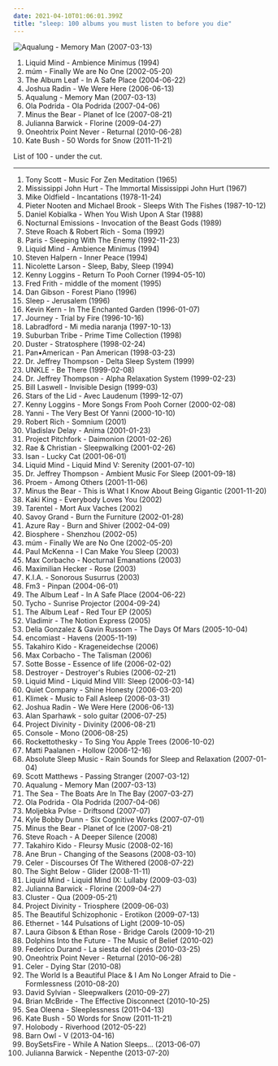 ```yaml
---
date: 2021-04-10T01:06:01.399Z
title: "sleep: 100 albums you must listen to before you die"
---
```

![Aqualung - Memory Man (2007-03-13)](http://coverartarchive.org/release/389cd05b-7bed-4d1f-ac93-273b23936847/7592328592-500.jpg "Aqualung - Memory Man (2007-03-13)")
<ol class="albums">
<li data-cover="https://img.discogs.com/1KzRcKEpSaSINwmZ8SortQPtCL8=/fit-in/600x600/filters:strip_icc():format(jpeg):mode_rgb():quality(90)/discogs-images/R-310805-1455278197-8020.jpeg.jpg" data-tags="ambient, new age, sleep, dream, night time, theta inducing, anesthesia" role="button">Liquid Mind - Ambience Minimus (1994)</li>
<li data-cover="https://img.discogs.com/anRhTSipnCKDpNk-BLBrTKQ9KBc=/fit-in/591x600/filters:strip_icc():format(jpeg):mode_rgb():quality(90)/discogs-images/R-6382069-1417870435-4250.jpeg.jpg" data-tags="electronic" role="button">múm - Finally We are No One (2002-05-20)</li>
<li data-cover="http://coverartarchive.org/release/cc681229-1e2a-306d-b01c-c6f058f229bf/27655285092-500.jpg" data-tags="post-rock, instrumental" role="button">The Album Leaf - In A Safe Place (2004-06-22)</li>
<li data-cover="https://img.discogs.com/XvPfiUyNYnGMcQ3sgYiddCGTqLc=/fit-in/453x450/filters:strip_icc():format(jpeg):mode_rgb():quality(90)/discogs-images/R-2735564-1299014714.jpeg.jpg" data-tags="acoustic, folk, joshua radin" role="button">Joshua Radin - We Were Here (2006-06-13)</li>
<li data-cover="http://coverartarchive.org/release/389cd05b-7bed-4d1f-ac93-273b23936847/7592328592-500.jpg" data-tags="memory man" role="button">Aqualung - Memory Man (2007-03-13)</li>
<li data-cover="http://coverartarchive.org/release/b4612feb-3bdd-4d11-a34f-6bf400cb1f4a/15330503183-500.jpg" data-tags="indie, folk, singer-songwriter" role="button">Ola Podrida - Ola Podrida (2007-04-06)</li>
<li data-cover="http://coverartarchive.org/release/e3c0a8ce-6f8f-4aa2-9db0-f0a9a44504d8/2103706278-500.jpg" data-tags="indie rock, indie, mellow" role="button">Minus the Bear - Planet of Ice (2007-08-21)</li>
<li data-cover="https://img.discogs.com/vxsJJub8q2Y0rdRMPw-ZKPoAN4Q=/fit-in/600x600/filters:strip_icc():format(jpeg):mode_rgb():quality(90)/discogs-images/R-1760543-1241604763.jpeg.jpg" data-tags="female vocalists, dream pop, sleep, ethereal" role="button">Julianna Barwick - Florine (2009-04-27)</li>
<li data-cover="http://coverartarchive.org/release/a96ee369-9d38-4b13-a8c4-dab190519fc0/4753528871-500.jpg" data-tags="editions mego" role="button">Oneohtrix Point Never - Returnal (2010-06-28)</li>
<li data-cover="http://coverartarchive.org/release/4518b2c0-0091-4780-b31e-6dfc7e1d9cd5/21132684376-500.jpg" data-tags="alternative, art pop, winter" role="button">Kate Bush - 50 Words for Snow (2011-11-21)</li>
</ol>
List of 100 - under the cut.
<!-- more -->

_________________

<ol class="albums">
<li data-cover="http://coverartarchive.org/release/7f930a79-17fb-48f5-9f21-bf153d3b1ab1/19294179675-500.jpg" data-tags="meditation" role="button">
Tony Scott - Music For Zen Meditation (1965)
</li>
<li data-cover="http://coverartarchive.org/release/3581329c-798f-4198-8ee5-58853a1d21cf/6106465578-500.jpg" data-tags="blues" role="button">
Mississippi John Hurt - The Immortal Mississippi John Hurt (1967)
</li>
<li data-cover="http://coverartarchive.org/release/deb43c81-3021-4795-a2d8-20cbe3a6ce11/4317227862-500.jpg" data-tags="instrumental, progressive rock" role="button">
Mike Oldfield - Incantations (1978-11-24)
</li>
<li data-cover="https://via.placeholder.com/450" data-tags="ambient" role="button">
Pieter Nooten and Michael Brook - Sleeps With The Fishes (1987-10-12)
</li>
<li data-cover="https://img.discogs.com/EJkJ8YJtsA2iX8wZEBLetw_jJGk=/fit-in/550x548/filters:strip_icc():format(jpeg):mode_rgb():quality(90)/discogs-images/R-8668912-1488009370-6640.jpeg.jpg" data-tags="sleep, healing, relaxation" role="button">
Daniel Kobialka - When You Wish Upon A Star (1988)
</li>
<li data-cover="https://img.discogs.com/Mwr0dbPsvQSE6ib_nZ3-2Rgfzfc=/fit-in/600x592/filters:strip_icc():format(jpeg):mode_rgb():quality(90)/discogs-images/R-11722360-1521281939-2618.jpeg.jpg" data-tags="minimal, drone, sleep, meditative" role="button">
Nocturnal Emissions - Invocation of the Beast Gods (1989)
</li>
<li data-cover="http://coverartarchive.org/release/0e61c401-242e-4033-8651-a6acd1c76e13/18348318993-500.jpg" data-tags="ambient" role="button">
Steve Roach & Robert Rich - Soma (1992)
</li>
<li data-cover="https://img.discogs.com/0Fk90UlmiNT_4g5-rMK8pKbJPZI=/fit-in/591x599/filters:strip_icc():format(jpeg):mode_rgb():quality(90)/discogs-images/R-594704-1260026059.jpeg.jpg" data-tags="hip-hop, political rap" role="button">
Paris - Sleeping With The Enemy (1992-11-23)
</li>
<li data-cover="https://img.discogs.com/1KzRcKEpSaSINwmZ8SortQPtCL8=/fit-in/600x600/filters:strip_icc():format(jpeg):mode_rgb():quality(90)/discogs-images/R-310805-1455278197-8020.jpeg.jpg" data-tags="ambient, new age, sleep, dream, night time, theta inducing, anesthesia" role="button">
Liquid Mind - Ambience Minimus (1994)
</li>
<li data-cover="https://img.discogs.com/nf4nPDipfLlHXdV7dSpxNGXwmQY=/fit-in/600x942/filters:strip_icc():format(jpeg):mode_rgb():quality(90)/discogs-images/R-7756064-1448126874-4546.jpeg.jpg" data-tags="peace, mellow, sleep, meditation, relaxation" role="button">
Steven Halpern - Inner Peace (1994)
</li>
<li data-cover="https://img.discogs.com/2BNU66ORJspT72BUKImpQJmmfos=/fit-in/600x592/filters:strip_icc():format(jpeg):mode_rgb():quality(90)/discogs-images/R-14120384-1568219540-5846.jpeg.jpg" data-tags="baby" role="button">
Nicolette Larson - Sleep, Baby, Sleep (1994)
</li>
<li data-cover="http://coverartarchive.org/release/0cdfbd91-2afc-4063-bf8f-7a5c3a685a6f/13965264588-500.jpg" data-tags="kenny loggins, pooh corner" role="button">
Kenny Loggins - Return To Pooh Corner (1994-05-10)
</li>
<li data-cover="http://coverartarchive.org/release/b0fb8fbb-1cd0-4234-9ad2-6d5625f773f1/11696568988-500.jpg" data-tags="jazz, instrumental, experimental, ethnic, avant-garde, sleep, emd, field recordings, freak out, e-guitar, gammarec, my best discoveries, steveadams fm, steveadamsfm, freepurp1e" role="button">
Fred Frith - middle of the moment (1995)
</li>
<li data-cover="http://coverartarchive.org/release/26a0b23d-785a-477d-96fd-1320ee1c006d/24559237348-500.jpg" data-tags="easy listening" role="button">
Dan Gibson - Forest Piano (1996)
</li>
<li data-cover="https://img.discogs.com/IOjUsho3OeK_eMfS85B8k5ELyd0=/fit-in/400x396/filters:strip_icc():format(jpeg):mode_rgb():quality(90)/discogs-images/R-2076111-1301777657.jpeg.jpg" data-tags="doom metal, stoner rock, sludge" role="button">
Sleep - Jerusalem (1996)
</li>
<li data-cover="http://coverartarchive.org/release/4a875d70-e6de-48ee-8d76-ca21cb4a8247/3320825593-500.jpg" data-tags="piano" role="button">
Kevin Kern - In The Enchanted Garden (1996-01-07)
</li>
<li data-cover="https://img.discogs.com/u-fF9IP3EobTnFeEDAUA_v5KgKI=/fit-in/600x600/filters:strip_icc():format(jpeg):mode_rgb():quality(90)/discogs-images/R-1482113-1351654427-4165.jpeg.jpg" data-tags="rock, when you love a woman, trial by fire, message of love, castles burning" role="button">
Journey - Trial by Fire (1996-10-16)
</li>
<li data-cover="https://img.discogs.com/XNjdkPXc8aXZhKonkSZcVmpj1sg=/fit-in/600x599/filters:strip_icc():format(jpeg):mode_rgb():quality(90)/discogs-images/R-18225-1244836978.jpeg.jpg" data-tags="ambient, post-rock" role="button">
Labradford - Mi media naranja (1997-10-13)
</li>
<li data-cover="https://via.placeholder.com/450" data-tags="summer, sleep, get this" role="button">
Suburban Tribe - Prime Time Collection (1998)
</li>
<li data-cover="http://coverartarchive.org/release/79acc86e-b12b-4a4a-ad7d-7c9f928438a3/20197835084-500.jpg" data-tags="slowcore" role="button">
Duster - Stratosphere (1998-02-24)
</li>
<li data-cover="http://coverartarchive.org/release/aacf8914-a4a8-46fd-b519-765eb82b594f/13460413858-500.jpg" data-tags="electronic" role="button">
Pan•American - Pan American (1998-03-23)
</li>
<li data-cover="https://img.discogs.com/aSIkxx7pqQzRh64K3wJH-uk6cR8=/fit-in/600x530/filters:strip_icc():format(jpeg):mode_rgb():quality(90)/discogs-images/R-5903781-1498966286-4558.jpeg.jpg" data-tags="sleep" role="button">
Dr. Jeffrey Thompson - Delta Sleep System (1999)
</li>
<li data-cover="https://img.discogs.com/WXxaPdP-OQF3x0BUFDx3bB0J52U=/fit-in/600x584/filters:strip_icc():format(jpeg):mode_rgb():quality(90)/discogs-images/R-1244257-1203315093.jpeg.jpg" data-tags="electronic, trip-hop" role="button">
UNKLE - Be There (1999-02-08)
</li>
<li data-cover="https://img.discogs.com/Gb8K1nC58cEKl3MSQBE9uC7EIAc=/fit-in/600x514/filters:strip_icc():format(jpeg):mode_rgb():quality(90)/discogs-images/R-14656337-1579036502-3276.jpeg.jpg" data-tags="sleep, meditation album, nhac song nao" role="button">
Dr. Jeffrey Thompson - Alpha Relaxation System (1999-02-23)
</li>
<li data-cover="http://coverartarchive.org/release/05ce132f-995a-4043-b0be-2ab350d5e1e8/19216124006-500.jpg" data-tags="experimental, tzadik" role="button">
Bill Laswell - Invisible Design (1999-03)
</li>
<li data-cover="http://coverartarchive.org/release/534bf9a3-6e64-308f-8561-016fcc6a71c5/5409365013-500.jpg" data-tags="ambient, drone" role="button">
Stars of the Lid - Avec Laudenum (1999-12-07)
</li>
<li data-cover="http://coverartarchive.org/release/f3e3c103-99a4-4854-b116-c2dbae93be60/6482391202-500.jpg" data-tags="children" role="button">
Kenny Loggins - More Songs From Pooh Corner (2000-02-08)
</li>
<li data-cover="http://coverartarchive.org/release/40c533be-0b2e-4301-93e7-60b11bfb0b63/3983531506-500.jpg" data-tags="yanni" role="button">
Yanni - The Very Best Of Yanni (2000-10-10)
</li>
<li data-cover="https://img.discogs.com/9Oq8cPF2f-ZGup-cN9mBiCaa0tM=/fit-in/500x503/filters:strip_icc():format(jpeg):mode_rgb():quality(90)/discogs-images/R-243173-1449571065-5803.jpeg.jpg" data-tags="ambient" role="button">
Robert Rich - Somnium (2001)
</li>
<li data-cover="http://coverartarchive.org/release/bd48ced5-49ae-4bf9-9cab-f5e0d7bea395/17569790398-500.jpg" data-tags="electronic, glitch, basic channel, sleep, 00s, mille plateaux, over twenty minutes, why why why are you so good, emusic saved for later, 2000-luvun elektroniset klassikot" role="button">
Vladislav Delay - Anima (2001-01-23)
</li>
<li data-cover="http://coverartarchive.org/release/8c6b52ec-976a-326f-b831-f9a2885ab1a2/28740868188-500.jpg" data-tags="industrial, ebm" role="button">
Project Pitchfork - Daimonion (2001-02-26)
</li>
<li data-cover="http://coverartarchive.org/release/df66e6fa-94b1-37be-b577-a534ec6c1252/7047864885-500.jpg" data-tags="downtempo" role="button">
Rae & Christian - Sleepwalking (2001-02-26)
</li>
<li data-cover="http://coverartarchive.org/release/58e3f3e1-6d8a-464d-80d9-ebc57c68c385/8250793590-500.jpg" data-tags="idm" role="button">
Isan - Lucky Cat (2001-06-01)
</li>
<li data-cover="https://img.discogs.com/QR0QWkLrRdLIKxxszEFWMB983Tk=/fit-in/600x600/filters:strip_icc():format(jpeg):mode_rgb():quality(90)/discogs-images/R-1310737-1455270346-6755.jpeg.jpg" data-tags="new age" role="button">
Liquid Mind - Liquid Mind V: Serenity (2001-07-10)
</li>
<li data-cover="http://coverartarchive.org/release/7c32e900-6769-4711-abd4-8096dc80b55c/9225125317-500.jpg" data-tags="sleep" role="button">
Dr. Jeffrey Thompson - Ambient Music For Sleep (2001-09-18)
</li>
<li data-cover="http://coverartarchive.org/release/30f82e90-c456-49a5-9e74-022de0943251/22255847452-500.jpg" data-tags="electronic" role="button">
Proem - Among Others (2001-11-06)
</li>
<li data-cover="http://coverartarchive.org/release/35032af8-19e3-49df-89b6-9cc0bd16565f/16257879896-500.jpg" data-tags="indie rock" role="button">
Minus the Bear - This is What I Know About Being Gigantic (2001-11-20)
</li>
<li data-cover="https://img.discogs.com/ucpS3AYj31l4N9ImWG_PDw8vJgg=/fit-in/600x591/filters:strip_icc():format(jpeg):mode_rgb():quality(90)/discogs-images/R-956829-1465066401-8577.jpeg.jpg" data-tags="instrumental, acoustic" role="button">
Kaki King - Everybody Loves You (2002)
</li>
<li data-cover="http://coverartarchive.org/release/06609378-f3e6-41d6-85a9-f66cb54617e3/14333864198-500.jpg" data-tags="post-rock, sleep, maarts" role="button">
Tarentel - Mort Aux Vaches (2002)
</li>
<li data-cover="https://img.discogs.com/svWx3RnMumvknkSEcRrknhuVNyI=/fit-in/600x596/filters:strip_icc():format(jpeg):mode_rgb():quality(90)/discogs-images/R-572901-1578154125-9326.jpeg.jpg" data-tags="sleep, slowcore, cutis-anserina, zone ch1, sitrc: melancholic, slow alternative" role="button">
Savoy Grand - Burn the Furniture (2002-01-28)
</li>
<li data-cover="http://coverartarchive.org/release/65106183-2eb1-48e4-907f-3876f3183324/23777691533-500.jpg" data-tags="indie, female vocalists" role="button">
Azure Ray - Burn and Shiver (2002-04-09)
</li>
<li data-cover="https://img.discogs.com/VRRv4VeBZN-jSObom183eoliu-k=/fit-in/600x537/filters:strip_icc():format(jpeg):mode_rgb():quality(90)/discogs-images/R-74326-1472060870-6695.jpeg.jpg" data-tags="ambient" role="button">
Biosphere - Shenzhou (2002-05)
</li>
<li data-cover="https://img.discogs.com/anRhTSipnCKDpNk-BLBrTKQ9KBc=/fit-in/591x600/filters:strip_icc():format(jpeg):mode_rgb():quality(90)/discogs-images/R-6382069-1417870435-4250.jpeg.jpg" data-tags="electronic" role="button">
múm - Finally We are No One (2002-05-20)
</li>
<li data-cover="http://coverartarchive.org/release/76fdee4a-622a-4509-b9e3-633983e4d226/8817984416-500.jpg" data-tags="sleep" role="button">
Paul McKenna - I Can Make You Sleep (2003)
</li>
<li data-cover="https://img.discogs.com/68iVyMUGjqVVZ2bE5w6WrfSJP8E=/fit-in/600x586/filters:strip_icc():format(jpeg):mode_rgb():quality(90)/discogs-images/R-388015-1106728407.jpg.jpg" data-tags="ambient, electronic, atmospheric ambient" role="button">
Max Corbacho - Nocturnal Emanations (2003)
</li>
<li data-cover="http://coverartarchive.org/release/4f923947-12e9-4669-8254-8b7386646e8a/7749962464-500.jpg" data-tags="indie, indie pop, maximilian hecker" role="button">
Maximilian Hecker - Rose (2003)
</li>
<li data-cover="https://img.discogs.com/XqZuBQz555_9naPfH5OKW6WW1L0=/fit-in/600x503/filters:strip_icc():format(jpeg):mode_rgb():quality(90)/discogs-images/R-210688-1553865644-7808.jpeg.jpg" data-tags="kia" role="button">
K.I.A. - Sonorous Susurrus (2003)
</li>
<li data-cover="http://coverartarchive.org/release/236125f2-5999-443d-bf87-cb9c0213ee4a/24123138400-500.jpg" data-tags="sleep, mondiovision, buddha machine, leerraum" role="button">
Fm3 - Pinpan (2004-06-01)
</li>
<li data-cover="http://coverartarchive.org/release/cc681229-1e2a-306d-b01c-c6f058f229bf/27655285092-500.jpg" data-tags="post-rock, instrumental" role="button">
The Album Leaf - In A Safe Place (2004-06-22)
</li>
<li data-cover="http://coverartarchive.org/release/dde87d49-f100-40dc-bec3-8006175ab230/3404861634-500.jpg" data-tags="electronic" role="button">
Tycho - Sunrise Projector (2004-09-24)
</li>
<li data-cover="http://coverartarchive.org/release/112a3be9-37ef-42db-afc4-2480bb996b9e/7526410661-500.jpg" data-tags="sleep, listen to more, instrumental groove, olgarockselection, morning calm" role="button">
The Album Leaf - Red Tour EP (2005)
</li>
<li data-cover="https://img.discogs.com/wT4W1A5V1S5wsNWUwehL_gPPMN4=/fit-in/150x150/filters:strip_icc():format(jpeg):mode_rgb():quality(90)/discogs-images/R-1446568-1263761599.png.jpg" data-tags="post-rock, dutch" role="button">
Vladimir - The Notion Express (2005)
</li>
<li data-cover="https://img.discogs.com/F5CM0q6Fx69t2Yabo-9GN1wPCB8=/fit-in/600x600/filters:strip_icc():format(jpeg):mode_rgb():quality(90)/discogs-images/R-532550-1598912237-8474.jpeg.jpg" data-tags="sleep, dfa" role="button">
Delia Gonzalez & Gavin Russom - The Days Of Mars (2005-10-04)
</li>
<li data-cover="https://img.discogs.com/sqRuXmfwP645RYqqVKsDAjGoztw=/fit-in/600x892/filters:strip_icc():format(jpeg):mode_rgb():quality(90)/discogs-images/R-775849-1252271838.jpeg.jpg" data-tags="sleep" role="button">
encomiast - Havens (2005-11-19)
</li>
<li data-cover="https://img.discogs.com/g_p5WOc4vArIEMPOdTYYiyqk6dg=/fit-in/600x600/filters:strip_icc():format(jpeg):mode_rgb():quality(90)/discogs-images/R-7146463-1434751674-2777.jpeg.jpg" data-tags="electronic, ambient, sleep" role="button">
Takahiro Kido - Krageneidechse (2006)
</li>
<li data-cover="https://img.discogs.com/TJlCLykTKLRkFLUxWO3ssas8cZw=/fit-in/600x599/filters:strip_icc():format(jpeg):mode_rgb():quality(90)/discogs-images/R-765222-1199319964.jpeg.jpg" data-tags="ambient, new age, space ambient" role="button">
Max Corbacho - The Talisman (2006)
</li>
<li data-cover="https://img.discogs.com/w2iUINv9NZqcfPfiy0rIWCPDIM4=/fit-in/297x300/filters:strip_icc():format(jpeg):mode_rgb():quality(90)/discogs-images/R-11614040-1519442647-9319.jpeg.jpg" data-tags="cover album" role="button">
Sotte Bosse - Essence of life (2006-02-02)
</li>
<li data-cover="https://img.discogs.com/Jexlw6JwRHADhwFcEzyMHfGdV6w=/fit-in/500x493/filters:strip_icc():format(jpeg):mode_rgb():quality(90)/discogs-images/R-649320-1161031706.jpeg.jpg" data-tags="indie" role="button">
Destroyer - Destroyer's Rubies (2006-02-21)
</li>
<li data-cover="http://coverartarchive.org/release/f6c3c569-3d85-44a4-96d7-eecdf1987232/10616453538-500.jpg" data-tags="ambient, new age" role="button">
Liquid Mind - Liquid Mind VIII: Sleep (2006-03-14)
</li>
<li data-cover="http://coverartarchive.org/release/65d98c2e-8600-4633-8bf0-c36db42b7cf2/16815883110-500.jpg" data-tags="indie rock, memories, sleep, music to start the day to" role="button">
Quiet Company - Shine Honesty (2006-03-20)
</li>
<li data-cover="http://coverartarchive.org/release/212d7ff8-990f-4a8f-92c3-d555fef0096e/14711794981-500.jpg" data-tags="ambient" role="button">
Klimek - Music to Fall Asleep (2006-03-31)
</li>
<li data-cover="https://img.discogs.com/XvPfiUyNYnGMcQ3sgYiddCGTqLc=/fit-in/453x450/filters:strip_icc():format(jpeg):mode_rgb():quality(90)/discogs-images/R-2735564-1299014714.jpeg.jpg" data-tags="acoustic, folk, joshua radin" role="button">
Joshua Radin - We Were Here (2006-06-13)
</li>
<li data-cover="http://coverartarchive.org/release/5d3f1f12-0125-4124-a7bd-eaaf308411ca/25927669329-500.jpg" data-tags="sleep, avant rock, bought, guitar only, magic 111" role="button">
Alan Sparhawk - solo guitar (2006-07-25)
</li>
<li data-cover="https://img.discogs.com/1XQ5G2ix3Ax50Y3WMl6AJIKLIUM=/fit-in/299x300/filters:strip_icc():format(jpeg):mode_rgb():quality(90)/discogs-images/R-3459271-1331208181.jpeg.jpg" data-tags="ambient" role="button">
Project Divinity - Divinity (2006-08-21)
</li>
<li data-cover="https://img.discogs.com/9m_PeXPm8K8YwWZ3FZBArYJ3TKQ=/fit-in/600x540/filters:strip_icc():format(jpeg):mode_rgb():quality(90)/discogs-images/R-764730-1160133519.jpeg.jpg" data-tags="ambient, deutschegdchill, ambientgdchill" role="button">
Console - Mono (2006-08-25)
</li>
<li data-cover="http://coverartarchive.org/release/5ec5d781-12e1-486b-a6a1-6349a17805fd/5763991600-500.jpg" data-tags="singer-songwriter, sleep" role="button">
Rockettothesky - To Sing You Apple Trees (2006-10-02)
</li>
<li data-cover="http://coverartarchive.org/release/e7935774-57c2-42dd-8662-9b489be66961/2121776123-500.jpg" data-tags="instrumental, ambient" role="button">
Matti Paalanen - Hollow (2006-12-16)
</li>
<li data-cover="https://via.placeholder.com/450" data-tags="rain, ambient, sleep" role="button">
Absolute Sleep Music - Rain Sounds for Sleep and Relaxation (2007-01-04)
</li>
<li data-cover="https://img.discogs.com/dKC_ba-hfahXXfAu-PyUPnaqW4w=/fit-in/600x531/filters:strip_icc():format(jpeg):mode_rgb():quality(90)/discogs-images/R-830764-1517972935-2117.jpeg.jpg" data-tags="blues, m singer-songwriter" role="button">
Scott Matthews - Passing Stranger (2007-03-12)
</li>
<li data-cover="http://coverartarchive.org/release/389cd05b-7bed-4d1f-ac93-273b23936847/7592328592-500.jpg" data-tags="memory man" role="button">
Aqualung - Memory Man (2007-03-13)
</li>
<li data-cover="https://img.discogs.com/2tdfD_v6Ceu_I25X9gP15xETgd4=/fit-in/334x336/filters:strip_icc():format(jpeg):mode_rgb():quality(90)/discogs-images/R-1127706-1194280920.jpeg.jpg" data-tags="ambient, dream pop, sleep, chill out, de:bug album reviews 2007" role="button">
The Sea - The Boats Are In The Bay (2007-03-27)
</li>
<li data-cover="http://coverartarchive.org/release/b4612feb-3bdd-4d11-a34f-6bf400cb1f4a/15330503183-500.jpg" data-tags="indie, folk, singer-songwriter" role="button">
Ola Podrida - Ola Podrida (2007-04-06)
</li>
<li data-cover="http://coverartarchive.org/release/aad09c5e-2667-43f8-bd1a-e84150ba576a/1721132159-500.jpg" data-tags="sleep" role="button">
Moljebka Pvlse - Driftsond (2007-07)
</li>
<li data-cover="http://coverartarchive.org/release/38dec929-9ded-4b79-b7fd-5493c22508fb/8752021732-500.jpg" data-tags="sleep" role="button">
Kyle Bobby Dunn - Six Cognitive Works (2007-07-01)
</li>
<li data-cover="http://coverartarchive.org/release/e3c0a8ce-6f8f-4aa2-9db0-f0a9a44504d8/2103706278-500.jpg" data-tags="indie rock, indie, mellow" role="button">
Minus the Bear - Planet of Ice (2007-08-21)
</li>
<li data-cover="http://coverartarchive.org/release/3dce508c-0718-4eef-ad48-11386e297dd8/8728032407-500.jpg" data-tags="ambient" role="button">
Steve Roach - A Deeper Silence (2008)
</li>
<li data-cover="http://coverartarchive.org/release/b352a7c8-a323-4002-ae75-ae3f1b48d7c7/20732908652-500.jpg" data-tags="ambient, sleep" role="button">
Takahiro Kido - Fleursy Music (2008-02-16)
</li>
<li data-cover="https://img.discogs.com/yJojx2GIVhg6pOpvML9CR3svYkU=/fit-in/399x400/filters:strip_icc():format(jpeg):mode_rgb():quality(90)/discogs-images/R-1294420-1215387260.jpeg.jpg" data-tags="singer-songwriter" role="button">
Ane Brun - Changing of the Seasons (2008-03-10)
</li>
<li data-cover="http://coverartarchive.org/release/04144bd5-b872-41c8-8466-ff19ae77ef05/23715843413-500.jpg" data-tags="ambient, drone, drone ambient, visionary" role="button">
Celer - Discourses Of The Withered (2008-07-22)
</li>
<li data-cover="http://coverartarchive.org/release/809f306e-c89b-416d-99e4-40035889844d/4529618230-500.jpg" data-tags="ambient, ambient techno" role="button">
The Sight Below - Glider (2008-11-11)
</li>
<li data-cover="https://img.discogs.com/q9dVzp7d_PyvDjfi5yUf5D4yZFc=/fit-in/600x600/filters:strip_icc():format(jpeg):mode_rgb():quality(90)/discogs-images/R-2733165-1300330330.jpeg.jpg" data-tags="new age" role="button">
Liquid Mind - Liquid Mind IX: Lullaby (2009-03-03)
</li>
<li data-cover="https://img.discogs.com/vxsJJub8q2Y0rdRMPw-ZKPoAN4Q=/fit-in/600x600/filters:strip_icc():format(jpeg):mode_rgb():quality(90)/discogs-images/R-1760543-1241604763.jpeg.jpg" data-tags="female vocalists, dream pop, sleep, ethereal" role="button">
Julianna Barwick - Florine (2009-04-27)
</li>
<li data-cover="https://img.discogs.com/C7RHk2c5rCS45DMdgoAu5TzaNnI=/fit-in/600x600/filters:strip_icc():format(jpeg):mode_rgb():quality(90)/discogs-images/R-3895452-1348410251-5295.jpeg.jpg" data-tags="ambient" role="button">
Cluster - Qua (2009-05-21)
</li>
<li data-cover="http://coverartarchive.org/release/b4e94bb5-7681-4489-a348-c94364910312/2121894117-500.jpg" data-tags="chillout, indie, instrumental, alternative, ambient, easy listening, new age, yoga, drone, mellow, sleep, soft, ethereal, finnish, meditation, relaxing, jamendo, meditative, relax, electronic music, inspiring, creative commons, background music, finland, spa, sleep music, beautiful music, programming music, relaxing music, finnish and streamable, jarre, study music, work music, soft music, matti paalanen, concentration, progressive ambient, relaxing ambient, yoga music, spa music, beautiful ambient, project divinity, jonn serrie, similar to mike oldfield, similar to jonn serrie, similar to vangelis, helps to concentrate" role="button">
Project Divinity - Triosphere (2009-06-03)
</li>
<li data-cover="https://img.discogs.com/ZmbGwdErFBmElVaC9ha7N4KxMVk=/fit-in/600x532/filters:strip_icc():format(jpeg):mode_rgb():quality(90)/discogs-images/R-1799582-1244123666.jpeg.jpg" data-tags="cronica, sleep, drone ambient, carnival of colours" role="button">
The Beautiful Schizophonic - Erotikon (2009-07-13)
</li>
<li data-cover="https://img.discogs.com/b4b2YL4ZCJyajOjQ29K--dwAz6Q=/fit-in/600x545/filters:strip_icc():format(jpeg):mode_rgb():quality(90)/discogs-images/R-1960045-1525296960-1450.jpeg.jpg" data-tags="sleep, kranky" role="button">
Ethernet - 144 Pulsations of Light (2009-10-05)
</li>
<li data-cover="https://img.discogs.com/JvwEYy1jN5CbPEdoq8TTAp1VRok=/fit-in/470x470/filters:strip_icc():format(jpeg):mode_rgb():quality(90)/discogs-images/R-3758582-1343213399-9831.jpeg.jpg" data-tags="folk, ambient, sleep, portland, coco folk" role="button">
Laura Gibson & Ethan Rose - Bridge Carols (2009-10-21)
</li>
<li data-cover="https://img.discogs.com/1KiU8qDnEnHCszGnIEPFAA9P_vI=/fit-in/500x500/filters:strip_icc():format(jpeg):mode_rgb():quality(90)/discogs-images/R-2165994-1267564465.jpeg.jpg" data-tags="sleep" role="button">
Dolphins Into the Future - The Music of Belief (2010-02)
</li>
<li data-cover="https://img.discogs.com/0S1GO1mYB2ff2hO9lz9cQBO15Sk=/fit-in/600x759/filters:strip_icc():format(jpeg):mode_rgb():quality(90)/discogs-images/R-2159931-1288557708.jpeg.jpg" data-tags="sleep, 10s, spekk" role="button">
Federico Durand - La siesta del ciprés (2010-03-25)
</li>
<li data-cover="http://coverartarchive.org/release/a96ee369-9d38-4b13-a8c4-dab190519fc0/4753528871-500.jpg" data-tags="editions mego" role="button">
Oneohtrix Point Never - Returnal (2010-06-28)
</li>
<li data-cover="https://img.discogs.com/oIJvo1QZZ8kW5mnos3ji-cBin_A=/fit-in/600x600/filters:strip_icc():format(jpeg):mode_rgb():quality(90)/discogs-images/R-1281891-1558668784-9742.jpeg.jpg" data-tags="drone" role="button">
Celer - Dying Star (2010-08)
</li>
<li data-cover="http://coverartarchive.org/release/0a31c3a3-f69d-4a16-9267-b5d072615f55/22109056565-500.jpg" data-tags="post-rock" role="button">
The World Is a Beautiful Place & I Am No Longer Afraid to Die - Formlessness (2010-08-20)
</li>
<li data-cover="http://coverartarchive.org/release/98c196a9-99ea-47aa-a7c5-1bf0e8a13e7e/15932134454-500.jpg" data-tags="david sylvian" role="button">
David Sylvian - Sleepwalkers (2010-09-27)
</li>
<li data-cover="https://img.discogs.com/Cqh9MCUyCi-rXMPs7VL_JL5pNio=/fit-in/450x450/filters:strip_icc():format(jpeg):mode_rgb():quality(90)/discogs-images/R-2503267-1287579921.jpeg.jpg" data-tags="kranky" role="button">
Brian McBride - The Effective Disconnect (2010-10-25)
</li>
<li data-cover="http://coverartarchive.org/release/a83e652f-2c29-4ba0-ad23-8c0f0b1c8c8f/3775429801-500.jpg" data-tags="dream pop" role="button">
Sea Oleena - Sleeplessness (2011-04-13)
</li>
<li data-cover="http://coverartarchive.org/release/4518b2c0-0091-4780-b31e-6dfc7e1d9cd5/21132684376-500.jpg" data-tags="alternative, art pop, winter" role="button">
Kate Bush - 50 Words for Snow (2011-11-21)
</li>
<li data-cover="http://coverartarchive.org/release/f2bbe1a4-6772-44f4-9c0a-d0c67638e8a6/5259731979-500.jpg" data-tags="electronic, electronica, folk, experimental, shoegaze, psychedelic, sleep" role="button">
Holobody - Riverhood (2012-05-22)
</li>
<li data-cover="http://coverartarchive.org/release/43979a83-7f47-4469-802e-6a8b99abacfe/3912450728-500.jpg" data-tags="psychedelic drone" role="button">
Barn Owl - V (2013-04-16)
</li>
<li data-cover="http://coverartarchive.org/release/c066328e-8c73-46e0-84d8-7b141b7f9d8a/4723962084-500.jpg" data-tags="post-hardcore" role="button">
BoySetsFire - While A Nation Sleeps... (2013-06-07)
</li>
<li data-cover="http://coverartarchive.org/release/3a0f5c51-0ee6-412a-9b42-a8268eb52f00/4719617453-500.jpg" data-tags="ambient, choral" role="button">
Julianna Barwick - Nepenthe (2013-07-20)
</li>
</ol>